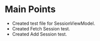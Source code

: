 # Main Points
- Created test file for SessionViewModel.
- Created Fetch Session test.
- Created Add Session test.

